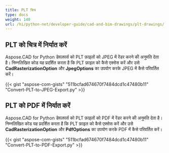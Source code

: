 ```yaml
---
title: PLT चित्र
type: docs
weight: 140
url: /hi/python-net/developer-guide/cad-and-bim-drawings/plt-drawings/
---
```


## **PLT को चित्र में निर्यात करें**

Aspose.CAD for Python डेवलपर्स को PLT फ़ाइलों को JPEG में रेंडर करने की अनुमति देता है। निम्नलिखित कोड यह प्रदर्शित करता है कि PLT फ़ाइल को कैसे एक्सेस करें और उसे **CadRasterizationOption** और **JpegOptions** का उपयोग करके JPEG में कैसे परिवर्तित करें।

{{< gist "aspose-com-gists" "511bcfad674670f7484dcd1c47480b11" "Convert-PLT-to-JPEG-Export.py" >}}

## **PLT को PDF में निर्यात करें**

Aspose.CAD for Python डेवलपर्स को PLT फ़ाइलों को PDF में रेंडर करने की अनुमति देता है। निम्नलिखित कोड यह प्रदर्शित करता है कि PLT फ़ाइल को कैसे एक्सेस करें और उसे **CadRasterizationOption** और **PdfOptions** का उपयोग करके PDF में कैसे परिवर्तित करें।

{{< gist "aspose-com-gists" "511bcfad674670f7484dcd1c47480b11" "Convert-PLT-to-PDF-Export.py" >}}
